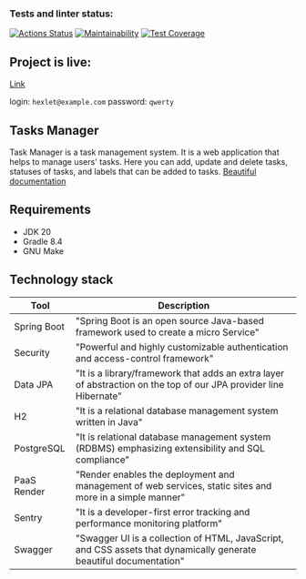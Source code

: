 ### Tests and linter status:
[![Actions Status](https://github.com/ArkadiiMalygin/java-project-99/actions/workflows/hexlet-check.yml/badge.svg)](https://github.com/ArkadiiMalygin/java-project-99/actions)
[![Maintainability](https://api.codeclimate.com/v1/badges/55509f25d2f436072d1d/maintainability)](https://codeclimate.com/github/ArkadiiMalygin/java-project-99/maintainability)
[![Test Coverage](https://api.codeclimate.com/v1/badges/55509f25d2f436072d1d/test_coverage)](https://codeclimate.com/github/ArkadiiMalygin/java-project-99/test_coverage)


## Project is live:
[Link](https://java-project-99-lg16.onrender.com/)

login: `hexlet@example.com`
password: `qwerty`

## Tasks Manager

Task Manager is a task management system.
It is a web application that helps to manage users' tasks. Here you can add, update and delete tasks, statuses of tasks, and labels that can be added to tasks.
[Beautiful documentation](https://java-project-99-lg16.onrender.com/swagger-ui.html)
## Requirements

* JDK 20
* Gradle 8.4
* GNU Make

## Technology stack

| Tool                                                                        | Description                                                                                                       |
|-----------------------------------------------------------------------------|-------------------------------------------------------------------------------------------------------------------|
| Spring Boot                                                                 | "Spring Boot is an open source Java-based framework used to create a micro Service"                               |
| Security                                                                    | "Powerful and highly customizable authentication and access-control framework"                                    |
| Data JPA                                                                    | "It is a library/framework that adds an extra layer of abstraction on the top of our JPA provider line Hibernate" |
| H2                                                                          | "It is a relational database management system written in Java"                                                   |
| PostgreSQL                                                                  | "It is relational database management system (RDBMS) emphasizing extensibility and SQL compliance"                |
| PaaS Render                                                                 | "Render enables the deployment and management of web services, static sites and more in a simple manner"          |
| Sentry                                                                      | "It is a developer-first error tracking and performance monitoring platform"                                      |
| Swagger                                                                     | "Swagger UI is a collection of HTML, JavaScript, and CSS assets that dynamically generate beautiful documentation"|

